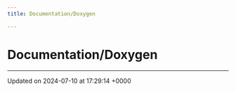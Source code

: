 ```yaml
---
title: Documentation/Doxygen

---
```


# Documentation/Doxygen








-------------------------------

Updated on 2024-07-10 at 17:29:14 +0000
